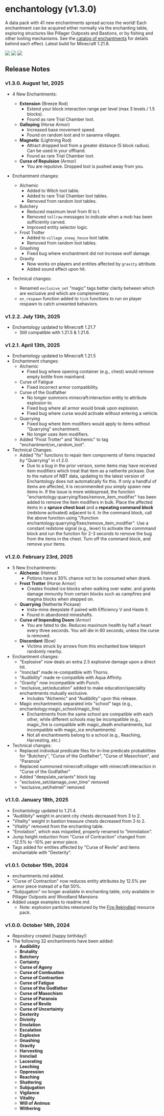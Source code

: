 # enchantology (v1.3.0)

A data pack with 41 new enchantments spread across the world! Each enchantment can be acquired either normally via the enchanting table, exploring structures like Pillager Outposts and Bastions, or by fishing and other looting mechanisms. See the [catalog of enchantments](enchantments.md) for details behind each effect. Latest build for Minecraft 1.21.8.

![](gallery/explosive_demo.gif)
![](gallery/cursed_leggings.png)
![](gallery/audibility_demo_reduced.png)

## Release Notes

### v1.3.0. August 1st, 2025

+ 4 New Enchantments:
    + **Extension** (Breeze Rod)
        + Extend your block interaction range per level (max 3 levels / 1.5 blocks).
        + Found as rare Trial Chamber loot.
    + **Galloping** (Horse Armor)
        + Increased base movement speed.
        + Found on random loot and in savanna villages.
    + **Magnetic** (Lightning Rod)
        + Attract dropped loot from a greater distance (5 block radius). Can be used in your offhand.
        + Found as rare Trial Chamber loot.
    + **Curse of Repulsion** (Armor)
        + You are repulsive. Dropped loot is pushed away from you.
+ Enchantment changes:
    + Alchemic
        + Added to Witch loot table.
        + Added to rare Trial Chamber loot tables.
        + Removed from random loot tables.
    + Butchery
        + Reduced maximum level from III to I.
        + Removed `tellraw` messages to indicate when a mob has been sufficiently carved.
        + Improved entity selector logic.
    + Frost Trotter
        + Added to `village_snowy_house` loot table.
        + Removed from random loot tables.
    + Gnashing
        + Fixed bug where enchantment did not increase wolf damage.
    + Gravity
        + Now works on players and entities affected by `gravity` attribute.
        + Added sound effect upon hit.

+ Technical changes:
    + Renamed `exclusive_set` "magic" tags better clarity between which are exclusive and which are complementary.
    + `on_respawn` function added to `tick` functions to run on player respawn to catch unwanted behaviors.


### v1.2.2. July 13th, 2025

+ Enchantology updated to Minecraft 1.21.7
    + Still compatible with 1.21.5 & 1.21.6.

### v1.2.1. April 13th, 2025

+ Enchantology updated to Minecraft 1.21.5
+ Enchantment changes:
    + Alchemic
        + Fixed bug where opening container (e.g., chest) would remove empty bottle from mainhand.
    + Curse of Fatigue
        + Fixed incorrect armor compatibility.
    + Curse of the Godfather
        + No longer summons minecraft:interaction entity to attribute explosion to.
        + Fixed bug where all armor would break upon explosion.
        + Fixed bug where curse would activate without entering a vehicle.
    + Quarrying
        + Fixed bug where item modifiers would apply to items without "Quarrying" enchantment.
        + No longer uses item modifiers.
    + Added "Frost Trotter" and "Alchemic" to tag "enchantment/on_random_loot".
+ Technical Changes:
    + Added "fix" functions to repair item components of items impacted by "Quarrying" in v1.2.0.
        + Due to a bug in the prior verison, some items may have received item modifiers which treat that item as a netherite pickaxe. Due to the nature of NBT data, updating to the latest version of Enchantology does not automatically fix this. If only a handful of items are affected, it is recommended you simply spawn new items in. If the issue is more widespread, the function "enchantology:quarrying/fixes/remove_item_modifier" has been added to remove the item modifiers in bulk. Place the affected items in a **spruce chest boat** and a **repeating command block** (redstone activated) adjacent to it. In the command block, call the above function using "/function enchantology:quarrying/fixes/remove_item_modifier". Use a constant redstone signal (e.g., lever) to activate the commmand block and run the function for 2-3 seconds to remove the bug from the items in the chest. Turn off the command block, and remove your items.

### v1.2.0. February 23rd, 2025

+ 5 New Enchantments:
    + **Alchemic** (Helmet)
        + Potions have a 30% chance not to be consumed when drank.
    + **Frost Trotter** (Horse Armor)
        + Creates frosted ice blocks when walking over water, and grants damage immunity from certain blocks such as campfires and magma blocks when stepped on.
    + **Quarrying** (Netherite Pickaxe)
        + Insta-mine deepslate if paired with Efficiency V and Haste II.
        + Found in abandoned mineshafts.
    + **Curse of Impending Doom** (Armor)
        + You are fated to die. Reduces maximum health by half a heart every three seconds. You will die in 60 seconds, unless the curse is removed.
    + **Discordant** (Bow)
        + Victims struck by arrows from this enchanted bow teleport randomly nearby.
+ Enchantment changes:
    + "Explosive" now deals an extra 2.5 explosive damage upon a direct hit.
    + "Ironclad" made re-compatible with Thorns.
    + "Audibility" made re-compatible with Aqua Affinity.
    + "Gravity" now incompatible with Punch.
    + "exclusive_set/education" added to make education/speciality enchantments mutually exclusive.
        + Includes "Alchemic" and "Audibility" upon this release.
    + Magic enchantments separated into "school" tags (e.g., enchantology:magic_school/magic_fire)
        + Enchantments from the same school are compatible with each other, while different schools may be incompatible (e.g., magic_fire is compatible with magic_death enchantments, but incompatible with magic_ice enchantments)
        + Not all enchantments belong to a school (e.g., Reaching, Harvesting, etc.)
+ Technical changes:
    + Replaced individual predicate files for in-line predicate probabilities for "Butchery", "Curse of the Godfather", "Curse of Masochism", and "Paranoia"
    + Replaced summoned minecraft:villager with minecraft:interaction in "Curse of the Godfather"
    + Added "deepslate_variants" block tag
    + "exclusive_set/damage_over_time" removed
    + "exclusive_set/helmet" removed

### v1.1.0. January 18th, 2025

+ Enchantology updated to 1.21.4.
+ "Audilibity" weight in ancient city chests decreased from 3 to 2.
+ "Vitality" weight in bastion treasure chests decreased from 3 to 2.
+ "Vitality" removed from the enchanting table.
+ "Emolation", which was mispelled, properly renamed to "Immolation".
+ Jump height reduction from "Curse of Contraction" changed from -12.5% to -10% per armor piece.
+ Tags added for entities affected by "Curse of Revile" and items enchantable with "Dexterity". 

### v1.0.1. October 15th, 2024
+ enchantments.md added.
+ "Curse of Contraction" now reduces entity attributes by 12.5% per armor piece instead of a flat 50%.
+ "Subjugation" no longer available in enchanting table, only available in Pillager Outposts and Woodland Mansions
+ Added usage examples to readme.md.
   + Note: explosion particles retextured by the [Fire Rekindled](https://www.curseforge.com/minecraft/texture-packs/fire-rekindled) resource pack.

### v1.0.0. October 14th, 2024
+ Repository created (happy birthday!)
+ The following 32 enchantments have been added:
    + **Audibility**
    + **Brutality**
    + **Butchery**
    + **Certainty**
    + **Curse of Agony**
    + **Curse of Combustion**
    + **Curse of Contraction**
    + **Curse of Fatigue**
    + **Curse of the Godfather**
    + **Curse of Masochism**
    + **Curse of Paranoia**
    + **Curse of Revile**
    + **Curse of Uncertainty**
    + **Dexterity**
    + **Divinity**
    + **Emolation**
    + **Escalation**
    + **Explosive**
    + **Gnashing**
    + **Gravity**
    + **Harvesting**
    + **Ironclad**
    + **Lacerating**
    + **Leeching**
    + **Oppression**
    + **Reaching**
    + **Shattering**
    + **Subjugation**
    + **Vigilance**
    + **Vitality**
    + **Will of Animus**
    + **Withering**
